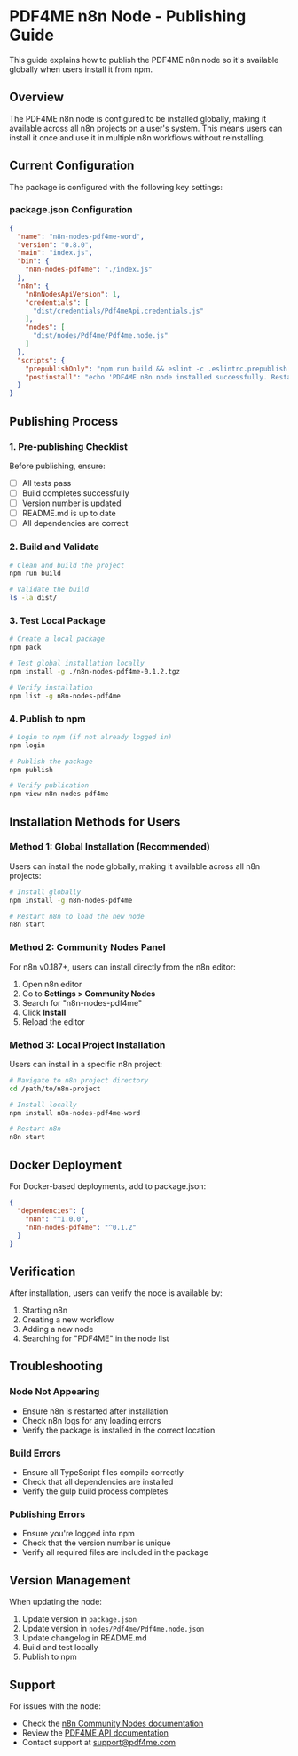 # PDF4ME n8n Node - Publishing Guide

This guide explains how to publish the PDF4ME n8n node so it's available globally when users install it from npm.

## Overview

The PDF4ME n8n node is configured to be installed globally, making it available across all n8n projects on a user's system. This means users can install it once and use it in multiple n8n workflows without reinstalling.

## Current Configuration

The package is configured with the following key settings:

### package.json Configuration
```json
{
  "name": "n8n-nodes-pdf4me-word",
  "version": "0.8.0",
  "main": "index.js",
  "bin": {
    "n8n-nodes-pdf4me": "./index.js"
  },
  "n8n": {
    "n8nNodesApiVersion": 1,
    "credentials": [
      "dist/credentials/Pdf4meApi.credentials.js"
    ],
    "nodes": [
      "dist/nodes/Pdf4me/Pdf4me.node.js"
    ]
  },
  "scripts": {
    "prepublishOnly": "npm run build && eslint -c .eslintrc.prepublish.js nodes credentials package.json",
    "postinstall": "echo 'PDF4ME n8n node installed successfully. Restart n8n to use the node.'"
  }
}
```

## Publishing Process

### 1. Pre-publishing Checklist

Before publishing, ensure:

- [ ] All tests pass
- [ ] Build completes successfully
- [ ] Version number is updated
- [ ] README.md is up to date
- [ ] All dependencies are correct

### 2. Build and Validate

```bash
# Clean and build the project
npm run build

# Validate the build
ls -la dist/
```

### 3. Test Local Package

```bash
# Create a local package
npm pack

# Test global installation locally
npm install -g ./n8n-nodes-pdf4me-0.1.2.tgz

# Verify installation
npm list -g n8n-nodes-pdf4me
```

### 4. Publish to npm

```bash
# Login to npm (if not already logged in)
npm login

# Publish the package
npm publish

# Verify publication
npm view n8n-nodes-pdf4me
```

## Installation Methods for Users

### Method 1: Global Installation (Recommended)

Users can install the node globally, making it available across all n8n projects:

```bash
# Install globally
npm install -g n8n-nodes-pdf4me

# Restart n8n to load the new node
n8n start
```

### Method 2: Community Nodes Panel

For n8n v0.187+, users can install directly from the n8n editor:

1. Open n8n editor
2. Go to **Settings > Community Nodes**
3. Search for "n8n-nodes-pdf4me"
4. Click **Install**
5. Reload the editor

### Method 3: Local Project Installation

Users can install in a specific n8n project:

```bash
# Navigate to n8n project directory
cd /path/to/n8n-project

# Install locally
npm install n8n-nodes-pdf4me-word

# Restart n8n
n8n start
```

## Docker Deployment

For Docker-based deployments, add to package.json:

```json
{
  "dependencies": {
    "n8n": "^1.0.0",
    "n8n-nodes-pdf4me": "^0.1.2"
  }
}
```

## Verification

After installation, users can verify the node is available by:

1. Starting n8n
2. Creating a new workflow
3. Adding a new node
4. Searching for "PDF4ME" in the node list

## Troubleshooting

### Node Not Appearing
- Ensure n8n is restarted after installation
- Check n8n logs for any loading errors
- Verify the package is installed in the correct location

### Build Errors
- Ensure all TypeScript files compile correctly
- Check that all dependencies are installed
- Verify the gulp build process completes

### Publishing Errors
- Ensure you're logged into npm
- Check that the version number is unique
- Verify all required files are included in the package

## Version Management

When updating the node:

1. Update version in `package.json`
2. Update version in `nodes/Pdf4me/Pdf4me.node.json`
3. Update changelog in README.md
4. Build and test locally
5. Publish to npm

## Support

For issues with the node:
- Check the [n8n Community Nodes documentation](https://docs.n8n.io/integrations/community-nodes/)
- Review the [PDF4ME API documentation](https://dev.pdf4me.com/apiv2/documentation/)
- Contact support at support@pdf4me.com 
